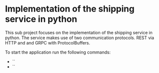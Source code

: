 # Implementation of the shipping service in python
This sub project focuses on the implementation of the shipping service in python. The service makes use of two communication protocols. REST via HTTP and and GRPC with ProtocolBuffers. 

To start the application run the following commands:
- ``
- ``
